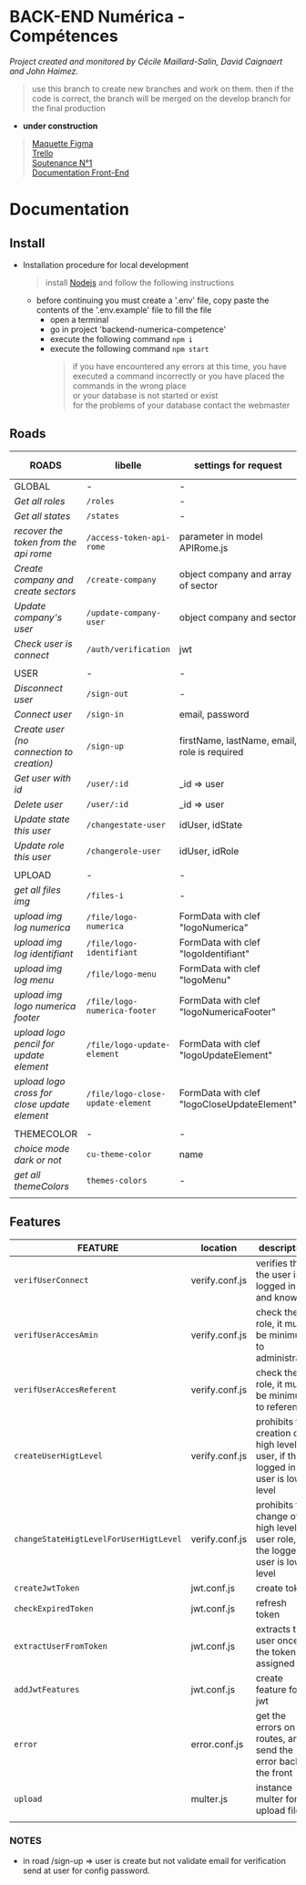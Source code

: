 # BACK-END Numérica - Compétences

_Project created and monitored by Cécile Maillard-Salin, David Caignaert and John Haimez._

> use this branch to create new branches and work on them.
> then if the code is correct, the branch will be merged on the develop branch for the final production

- **under construction**

> [Maquette Figma](https://www.figma.com/proto/ILECZVkbsHWVSmTIbRFCEF/projet-co-maquette?node-id=547%3A5085&scaling=min-zoom)  
> [Trello](https://trello.com/b/E2KKZtPq/prod-numerica-comp%C3%A9tences)  
> [Soutenance N°1](https://prezi.com/dashboard/next/#/presentations)  
> [Documentation Front-End](https://github.com/j314h/frontend-numerica-competences/tree/developp)

# Documentation

## Install

- Installation procedure for local development

  > install [Nodejs](https://nodejs.org/en/) and follow the following instructions

  - before continuing you must create a '.env' file, copy paste the contents of the '.env.example' file to fill the file
    - open a terminal
    - go in project 'backend-numerica-competence'
    - execute the following command `npm i`
    - execute the following command `npm start`
      > if you have encountered any errors at this time, you have executed a command incorrectly or you have placed the commands in the wrong place  
      > or your database is not started or exist  
      > for the problems of your database contact the webmaster

## Roads

| ROADS                                        | libelle                           | settings for request                         | type request |
| -------------------------------------------- | --------------------------------- | -------------------------------------------- | ------------ |
| GLOBAL                                       | -                                 | -                                            | -            |
| _Get all roles_                              | `/roles`                          | -                                            | GET          |
| _Get all states_                             | `/states`                         | -                                            | GET          |
| _recover the token from the api rome_        | `/access-token-api-rome`          | parameter in model APIRome.js                | GET          |
| _Create company and create sectors_          | `/create-company`                 | object company and array of sector           | POST         |
| _Update company's user_                      | `/update-company-user `           | object company and sector                    | POST         |
| _Check user is connect_                      | `/auth/verification`              | jwt                                          | GET          |
|                                              |                                   |                                              |              |
| USER                                         | -                                 | -                                            | -            |
| _Disconnect user_                            | `/sign-out`                       | -                                            | GET          |
| _Connect user_                               | `/sign-in`                        | email, password                              | POST         |
| _Create user (no connection to creation)_    | `/sign-up`                        | firstName, lastName, email, role is required | POST         |
| _Get user with id_                           | `/user/:id`                       | \_id => user                                 | GET          |
| _Delete user_                                | `/user/:id`                       | \_id => user                                 | Delete       |
| _Update state this user_                     | `/changestate-user`               | idUser, idState                              | Patch        |
| _Update role this user_                      | `/changerole-user`                | idUser, idRole                               | Patch        |
|                                              |                                   |                                              |              |
| UPLOAD                                       | -                                 | -                                            | -            |
| _get all files img_                          | `/files-i`                        | -                                            | GET          |
| _upload img log numerica_                    | `/file/logo-numerica`             | FormData with clef "logoNumerica"            | POST         |
| _upload img log identifiant_                 | `/file/logo-identifiant`          | FormData with clef "logoIdentifiant"         | POST         |
| _upload img log menu_                        | `/file/logo-menu`                 | FormData with clef "logoMenu"                | POST         |
| _upload img logo numerica footer_            | `/file/logo-numerica-footer`      | FormData with clef "logoNumericaFooter"      | POST         |
| _upload logo pencil for update element_      | `/file/logo-update-element`       | FormData with clef "logoUpdateElement"       | POST         |
| _upload logo cross for close update element_ | `/file/logo-close-update-element` | FormData with clef "logoCloseUpdateElement"  | POST         |
|                                              |                                   |                                              |              |
| THEMECOLOR                                   | -                                 | -                                            | -            |
| _choice mode dark or not_                    | `cu-theme-color`                  | name                                         | POST         |
| _get all themeColors_                        | `themes-colors`                   | -                                            | GET          |
|                                              |                                   |                                              |              |

## Features

| FEATURE                                | location       | description                                                                      |
| -------------------------------------- | -------------- | -------------------------------------------------------------------------------- |
| `verifUserConnect`                     | verify.conf.js | verifies that the user is logged in and known                                    |
| `verifUserAccesAmin`                   | verify.conf.js | check the role, it must be minimum to administrator                              |
| `verifUserAccesReferent`               | verify.conf.js | check the role, it must be minimum to referent                                   |
| `createUserHigtLevel`                  | verify.conf.js | prohibits the creation of high level user, if the logged in user is low level    |
| `changeStateHigtLevelForUserHigtLevel` | verify.conf.js | prohibits the change of high level user role, if the logged in user is low level |
| `createJwtToken`                       | jwt.conf.js    | create token                                                                     |
| `checkExpiredToken`                    | jwt.conf.js    | refresh token                                                                    |
| `extractUserFromToken`                 | jwt.conf.js    | extracts the user once the token is assigned                                     |
| `addJwtFeatures`                       | jwt.conf.js    | create feature for jwt                                                           |
| `error`                                | error.conf.js  | get the errors on the routes, and send the error back to the front               |
| `upload`                               | multer.js      | instance multer for upload file                                                  |
|                                        |                |                                                                                  |

### NOTES

- in road /sign-up => user is create but not validate email for verification send at user for config password.
